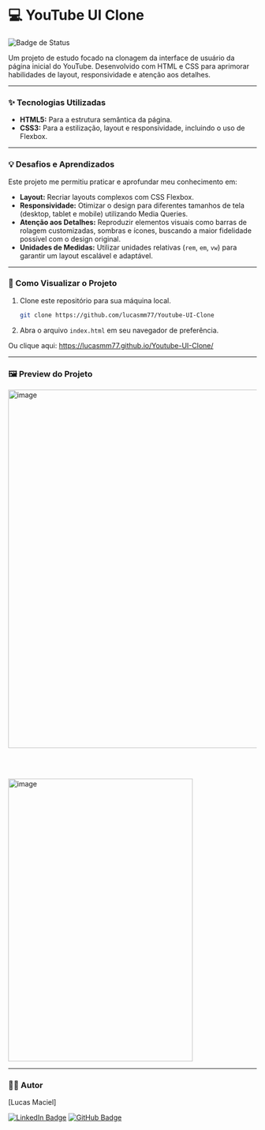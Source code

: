 # 💻 YouTube UI Clone

![Badge de Status](https://img.shields.io/badge/status-concluído-green)

Um projeto de estudo focado na clonagem da interface de usuário da página inicial do YouTube. Desenvolvido com HTML e CSS para aprimorar habilidades de layout, responsividade e atenção aos detalhes.

---

### ✨ Tecnologias Utilizadas

* **HTML5:** Para a estrutura semântica da página.
* **CSS3:** Para a estilização, layout e responsividade, incluindo o uso de Flexbox.

---

### 💡 Desafios e Aprendizados

Este projeto me permitiu praticar e aprofundar meu conhecimento em:

* **Layout:** Recriar layouts complexos com CSS Flexbox.
* **Responsividade:** Otimizar o design para diferentes tamanhos de tela (desktop, tablet e mobile) utilizando Media Queries.
* **Atenção aos Detalhes:** Reproduzir elementos visuais como barras de rolagem customizadas, sombras e ícones, buscando a maior fidelidade possível com o design original.
* **Unidades de Medidas:** Utilizar unidades relativas (`rem`, `em`, `vw`) para garantir um layout escalável e adaptável.

---

 ### 🚀 Como Visualizar o Projeto

1.  Clone este repositório para sua máquina local.
    ```bash
    git clone https://github.com/lucasmm77/Youtube-UI-Clone
    ```
2.  Abra o arquivo `index.html` em seu navegador de preferência.

   Ou clique aqui: <a href="https://lucasmm77.github.io/Youtube-UI-Clone/">https://lucasmm77.github.io/Youtube-UI-Clone/</a>

---

### 🖼️ Preview do Projeto


<img width="1366" height="726" alt="image" src="https://github.com/user-attachments/assets/210a2db6-fc78-4895-a46e-0afe9daf284e" />

</br></br>

<img width="374" height="573" alt="image" src="https://github.com/user-attachments/assets/367e209b-601a-4863-bb99-3fb8d2bc3cb5" />


---

### 👨‍💻 Autor

[Lucas Maciel]

[![LinkedIn Badge](https://img.shields.io/badge/-LinkedIn-blue?style=flat&logo=Linkedin&logoColor=white)](www.linkedin.com/in/lucas-maciel-187631332)
[![GitHub Badge](https://img.shields.io/badge/-GitHub-100000?style=flat&logo=github&logoColor=white)](https://github.com/lucasmm77)
